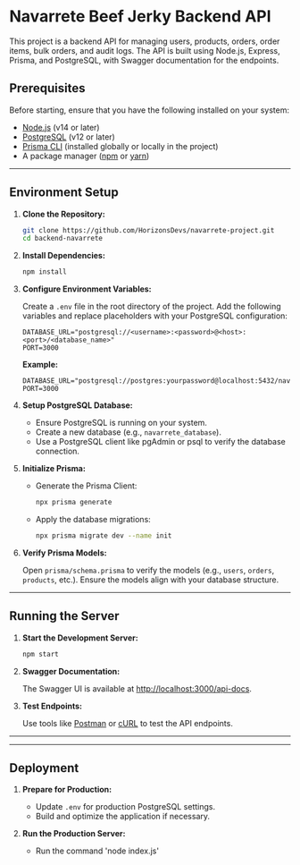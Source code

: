 # Navarrete Beef Jerky Backend API

This project is a backend API for managing users, products, orders, order items, bulk orders, and audit logs. The API is built using Node.js, Express, Prisma, and PostgreSQL, with Swagger documentation for the endpoints.

## Prerequisites

Before starting, ensure that you have the following installed on your system:

- [Node.js](https://nodejs.org/) (v14 or later)
- [PostgreSQL](https://www.postgresql.org/) (v12 or later)
- [Prisma CLI](https://www.prisma.io/docs/concepts/components/prisma-cli) (installed globally or locally in the project)
- A package manager ([npm](https://www.npmjs.com/) or [yarn](https://yarnpkg.com/))

---

## Environment Setup

1. **Clone the Repository:**

    ```bash
    git clone https://github.com/HorizonsDevs/navarrete-project.git
    cd backend-navarrete
    ```

2. **Install Dependencies:**

    ```bash
    npm install
    ```

3. **Configure Environment Variables:**

    Create a `.env` file in the root directory of the project. Add the following variables and replace placeholders with your PostgreSQL configuration:

    ```env
    DATABASE_URL="postgresql://<username>:<password>@<host>:<port>/<database_name>"
    PORT=3000
    ```

    **Example:**

    ```env
    DATABASE_URL="postgresql://postgres:yourpassword@localhost:5432/navarrete_database"
    PORT=3000
    ```

4. **Setup PostgreSQL Database:**

    - Ensure PostgreSQL is running on your system.
    - Create a new database (e.g., `navarrete_database`).
    - Use a PostgreSQL client like pgAdmin or psql to verify the database connection.

5. **Initialize Prisma:**

    - Generate the Prisma Client:

      ```bash
      npx prisma generate
      ```

    - Apply the database migrations:

      ```bash
      npx prisma migrate dev --name init
      ```

6. **Verify Prisma Models:**

    Open `prisma/schema.prisma` to verify the models (e.g., `users`, `orders`, `products`, etc.). Ensure the models align with your database structure.

---

## Running the Server

1. **Start the Development Server:**

    ```bash
    npm start
    ```

2. **Swagger Documentation:**

    The Swagger UI is available at [http://localhost:3000/api-docs](http://localhost:3000/api-docs).

3. **Test Endpoints:**

    Use tools like [Postman](https://www.postman.com/) or [cURL](https://curl.se/) to test the API endpoints.

---


---

## Deployment

1. **Prepare for Production:**

    - Update `.env` for production PostgreSQL settings.
    - Build and optimize the application if necessary.

2. **Run the Production Server:**

   - Run the command 'node index.js'

